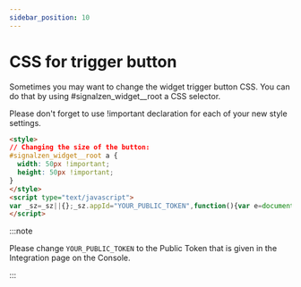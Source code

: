 ```yaml
---
sidebar_position: 10
---
```


# CSS for trigger button

Sometimes you may want to change the widget trigger button CSS. You can do that by using #signalzen_widget__root a CSS selector.

Please don't forget to use !important declaration for each of your new style settings.

```html
<style>
// Changing the size of the button:
#signalzen_widget__root a {
  width: 50px !important;
  height: 50px !important;
}
</style>
<script type="text/javascript">
var _sz=_sz||{};_sz.appId="YOUR_PUBLIC_TOKEN",function(){var e=document.createElement("script");e.src="https://cdn.signalzen.com/signalzen.js",e.setAttribute("async","true"),document.documentElement.firstChild.appendChild(e);var t=setInterval(function(){"undefined"!=typeof SignalZen&&(clearInterval(t),new SignalZen(_sz).load())},10)}();
</script>
```

:::note

Please change `YOUR_PUBLIC_TOKEN` to the Public Token that is given in the Integration page on the Console.

:::
